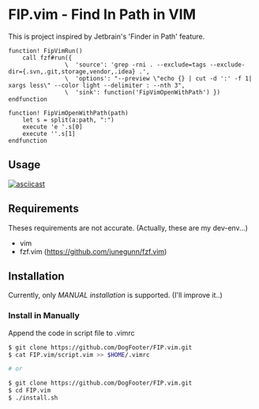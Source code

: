 # FIP.vim - Find In Path in VIM

This is project inspired by Jetbrain's 'Finder in Path' feature.

```vim
function! FipVimRun()
    call fzf#run({
                \  'source': 'grep -rni . --exclude=tags --exclude-dir={.svn,.git,storage,vendor,.idea} .',
                \  'options': "--preview \"echo {} | cut -d ':' -f 1| xargs less\" --color light --delimiter : --nth 3",
                \  'sink': function('FipVimOpenWithPath') })
endfunction

function! FipVimOpenWithPath(path)
    let s = split(a:path, ":")
    execute 'e '.s[0]
    execute ''.s[1]
endfunction 
``` 

## Usage

[![asciicast](https://asciinema.org/a/158262.png)](https://asciinema.org/a/158262)

## Requirements

Theses requirements are not accurate.
(Actually, these are my dev-env...)

* vim
* fzf.vim (https://github.com/junegunn/fzf.vim)

## Installation

Currently, only *MANUAL installation* is supported. (I'll improve it..)

### Install in Manually

Append the code in script file to .vimrc

```bash
$ git clone https://github.com/DogFooter/FIP.vim.git
$ cat FIP.vim/script.vim >> $HOME/.vimrc

# or

$ git clone https://github.com/DogFooter/FIP.vim.git
$ cd FIP.vim
$ ./install.sh
```
